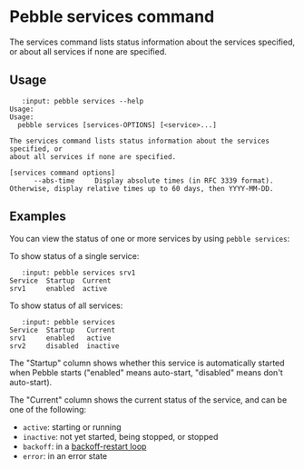 # Pebble services command

The services command lists status information about the services specified, or about all services if none are specified.

## Usage

```{terminal}
   :input: pebble services --help
Usage:
Usage:
  pebble services [services-OPTIONS] [<service>...]

The services command lists status information about the services specified, or
about all services if none are specified.

[services command options]
      --abs-time     Display absolute times (in RFC 3339 format). Otherwise, display relative times up to 60 days, then YYYY-MM-DD.
```

## Examples

You can view the status of one or more services by using `pebble services`:

To show status of a single service:

```{terminal}
   :input: pebble services srv1       
Service  Startup  Current
srv1     enabled  active
```

To show status of all services:

```{terminal}
   :input: pebble services
Service  Startup   Current
srv1     enabled   active
srv2     disabled  inactive
```

The "Startup" column shows whether this service is automatically started when Pebble starts ("enabled" means auto-start, "disabled" means don't auto-start).

The "Current" column shows the current status of the service, and can be one of the following:

* `active`: starting or running
* `inactive`: not yet started, being stopped, or stopped
* `backoff`: in a [backoff-restart loop](../service-auto-restart.md)
* `error`: in an error state
